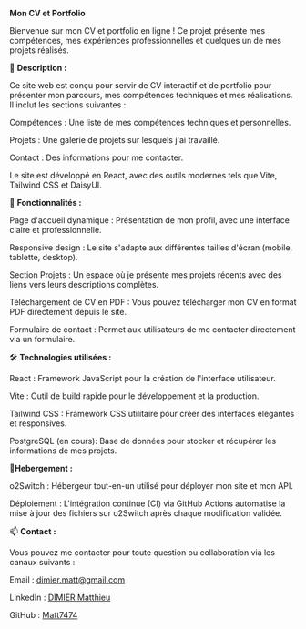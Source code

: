 <strong>Mon CV et Portfolio</strong>

Bienvenue sur mon CV et portfolio en ligne ! Ce projet présente mes compétences, mes expériences professionnelles et quelques un de mes projets réalisés.


📝 <strong>Description :</strong>

Ce site web est conçu pour servir de CV interactif et de portfolio pour présenter mon parcours, mes compétences techniques et mes réalisations. Il inclut les sections suivantes :

Compétences : Une liste de mes compétences techniques et personnelles.

Projets : Une galerie de projets sur lesquels j'ai travaillé.

Contact : Des informations pour me contacter.

Le site est développé en React, avec des outils modernes tels que Vite, Tailwind CSS et DaisyUI.


🚀 <strong>Fonctionnalités :</strong>

Page d'accueil dynamique : Présentation de mon profil, avec une interface claire et professionnelle.

Responsive design : Le site s'adapte aux différentes tailles d'écran (mobile, tablette, desktop).

Section Projets : Un espace où je présente mes projets récents avec des liens vers leurs descriptions complètes.

Téléchargement de CV en PDF : Vous pouvez télécharger mon CV en format PDF directement depuis le site.

Formulaire de contact : Permet aux utilisateurs de me contacter directement via un formulaire.


🛠️ <strong>Technologies utilisées :</strong>

React : Framework JavaScript pour la création de l'interface utilisateur.

Vite : Outil de build rapide pour le développement et la production.

Tailwind CSS : Framework CSS utilitaire pour créer des interfaces élégantes et responsives.

PostgreSQL (en cours): Base de données pour stocker et récupérer les informations de mes projets.


💾<strong>Hebergement :</strong>

o2Switch : Hébergeur tout-en-un utilisé pour déployer mon site et mon API.

Déploiement : L'intégration continue (CI) via GitHub Actions automatise la mise à jour des fichiers sur o2Switch après chaque modification validée.


📫 <strong>Contact :</strong>

Vous pouvez me contacter pour toute question ou collaboration via les canaux suivants :

Email : dimier.matt@gmail.com

LinkedIn : [DIMIER Matthieu](https://www.linkedin.com/in/matthieu-dimier-a51539290/)

GitHub : [Matt7474](https://github.com/Matt7474)
